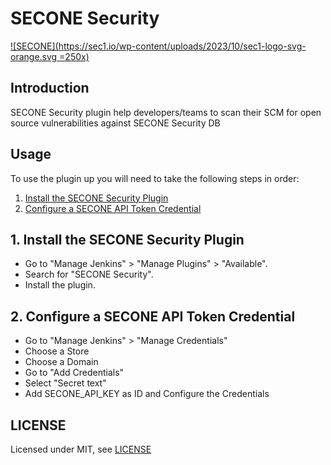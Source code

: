 # SECONE Security

[![SECONE](https://sec1.io/wp-content/uploads/2023/10/sec1-logo-svg-orange.svg =250x)](https://sec1.io)

## Introduction

SECONE Security plugin help developers/teams to scan their SCM for open source vulnerabilities against SECONE Security DB

## Usage
To use the plugin up you will need to take the following steps in order:

1. [Install the SECONE Security Plugin](#1-install-the-secone-security-plugin)
2. [Configure a SECONE API Token Credential](#2-configure-a-secone-api-token-credential)

## 1. Install the SECONE Security Plugin

- Go to "Manage Jenkins" > "Manage Plugins" > "Available".
- Search for "SECONE Security".
- Install the plugin.

## 2. Configure a SECONE API Token Credential

- Go to "Manage Jenkins" > "Manage Credentials"
- Choose a Store
- Choose a Domain
- Go to "Add Credentials"
- Select "Secret text"
- Add SECONE_API_KEY as ID and Configure the Credentials

## LICENSE

Licensed under MIT, see [LICENSE](LICENSE.md)

